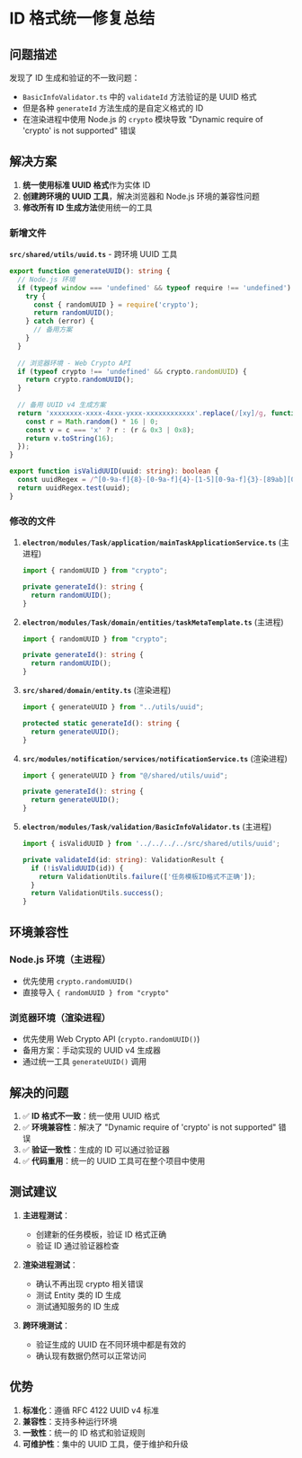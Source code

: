 # ID 格式统一修复总结

## 问题描述

发现了 ID 生成和验证的不一致问题：
- `BasicInfoValidator.ts` 中的 `validateId` 方法验证的是 UUID 格式
- 但是各种 `generateId` 方法生成的是自定义格式的 ID
- 在渲染进程中使用 Node.js 的 `crypto` 模块导致 "Dynamic require of 'crypto' is not supported" 错误

## 解决方案

1. **统一使用标准 UUID 格式**作为实体 ID
2. **创建跨环境的 UUID 工具**，解决浏览器和 Node.js 环境的兼容性问题
3. **修改所有 ID 生成方法**使用统一的工具

### 新增文件

**`src/shared/utils/uuid.ts`** - 跨环境 UUID 工具
```typescript
export function generateUUID(): string {
  // Node.js 环境
  if (typeof window === 'undefined' && typeof require !== 'undefined') {
    try {
      const { randomUUID } = require('crypto');
      return randomUUID();
    } catch (error) {
      // 备用方案
    }
  }
  
  // 浏览器环境 - Web Crypto API
  if (typeof crypto !== 'undefined' && crypto.randomUUID) {
    return crypto.randomUUID();
  }
  
  // 备用 UUID v4 生成方案
  return 'xxxxxxxx-xxxx-4xxx-yxxx-xxxxxxxxxxxx'.replace(/[xy]/g, function(c) {
    const r = Math.random() * 16 | 0;
    const v = c === 'x' ? r : (r & 0x3 | 0x8);
    return v.toString(16);
  });
}

export function isValidUUID(uuid: string): boolean {
  const uuidRegex = /^[0-9a-f]{8}-[0-9a-f]{4}-[1-5][0-9a-f]{3}-[89ab][0-9a-f]{3}-[0-9a-f]{12}$/i;
  return uuidRegex.test(uuid);
}
```

### 修改的文件

1. **`electron/modules/Task/application/mainTaskApplicationService.ts`** (主进程)
   ```typescript
   import { randomUUID } from "crypto";
   
   private generateId(): string {
     return randomUUID();
   }
   ```

2. **`electron/modules/Task/domain/entities/taskMetaTemplate.ts`** (主进程)
   ```typescript
   import { randomUUID } from "crypto";
   
   private generateId(): string {
     return randomUUID();
   }
   ```

3. **`src/shared/domain/entity.ts`** (渲染进程)
   ```typescript
   import { generateUUID } from "../utils/uuid";
   
   protected static generateId(): string {
     return generateUUID();
   }
   ```

4. **`src/modules/notification/services/notificationService.ts`** (渲染进程)
   ```typescript
   import { generateUUID } from "@/shared/utils/uuid";
   
   private generateId(): string {
     return generateUUID();
   }
   ```

5. **`electron/modules/Task/validation/BasicInfoValidator.ts`** (主进程)
   ```typescript
   import { isValidUUID } from '../../../../src/shared/utils/uuid';
   
   private validateId(id: string): ValidationResult {
     if (!isValidUUID(id)) {
       return ValidationUtils.failure(['任务模板ID格式不正确']);
     }
     return ValidationUtils.success();
   }
   ```

## 环境兼容性

### Node.js 环境（主进程）
- 优先使用 `crypto.randomUUID()`
- 直接导入 `{ randomUUID } from "crypto"`

### 浏览器环境（渲染进程）
- 优先使用 Web Crypto API (`crypto.randomUUID()`)
- 备用方案：手动实现的 UUID v4 生成器
- 通过统一工具 `generateUUID()` 调用

## 解决的问题

1. ✅ **ID 格式不一致**：统一使用 UUID 格式
2. ✅ **环境兼容性**：解决了 "Dynamic require of 'crypto' is not supported" 错误
3. ✅ **验证一致性**：生成的 ID 可以通过验证器
4. ✅ **代码重用**：统一的 UUID 工具可在整个项目中使用

## 测试建议

1. **主进程测试**：
   - 创建新的任务模板，验证 ID 格式正确
   - 验证 ID 通过验证器检查

2. **渲染进程测试**：
   - 确认不再出现 crypto 相关错误
   - 测试 Entity 类的 ID 生成
   - 测试通知服务的 ID 生成

3. **跨环境测试**：
   - 验证生成的 UUID 在不同环境中都是有效的
   - 确认现有数据仍然可以正常访问

## 优势

1. **标准化**：遵循 RFC 4122 UUID v4 标准
2. **兼容性**：支持多种运行环境
3. **一致性**：统一的 ID 格式和验证规则
4. **可维护性**：集中的 UUID 工具，便于维护和升级

